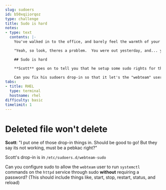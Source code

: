 ```yaml
---
slug: sudoers
id: b50xqiiorqoz
type: challenge
title: Sudo is hard
notes:
- type: text
  contents: |-
    You've walked in to the office, and barely feel the warmth of your first mug of coffee when your boss, **Scott**, calmly walks up to you.

    "Yeah, so look, theres a problem.  You were out yesterday, and... you know, I _couldn't_ bother you because of that pesky company policy thing...  Anyway, you know before being a manager, I did the same work as you, so I handled a few things for you.  You're welcome!"

    ## Sudo is hard

    **Scott** goes on to tell you that he setup some sudo rights for the web guys.  "They just want to be able to manage httpd.  Must be on some kinda power trip over there in the web group." he says.

    Can you fix his sudoers drop-in so that it let's the "webteam" user restart (and otherwise manage) httpd via systemd?  **Scott** got started on one in `/etc/sudoers.d/webteam-sudo` but..well.. Contrary to his belief, it's not working.
tabs:
- title: RHEL
  type: terminal
  hostname: rhel
difficulty: basic
timelimit: 1
---
```

# Deleted file won't delete

**Scott**: "I put one of those drop-in things in.  Should be good to go! But they say its not working, must be a pebkac right?"

Scott's drop-in is in ```/etc/sudoers.d/webteam-sudo```

Can you configure sudo to allow the `webteam` user to run `systemctl` commands on the `httpd` service through sudo **without** requiring a password? (This should include things like, start, stop, restart, status, and reload)